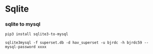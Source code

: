 Sqlite
======

### sqlite to mysql

```shel
pip3 install sqlite3-to-mysql
```

```
sqlite3mysql -f superset.db -d hav_superset -u bjrdc -h bjrdc59 --mysql-password xxxx
```

